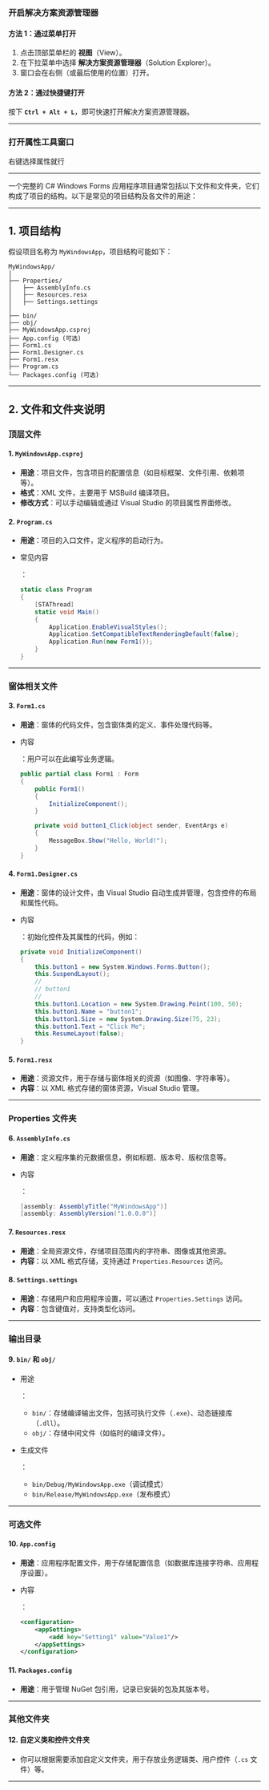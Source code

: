 ### 开启解决方案资源管理器

#### 方法 1：通过菜单打开

1. 点击顶部菜单栏的 **视图**（View）。
2. 在下拉菜单中选择 **解决方案资源管理器**（Solution Explorer）。
3. 窗口会在右侧（或最后使用的位置）打开。



#### 方法 2：通过快捷键打开

按下 **`Ctrl + Alt + L`**，即可快速打开解决方案资源管理器。





------





### 打开属性工具窗口



右键选择属性就行













------











一个完整的 C# Windows Forms 应用程序项目通常包括以下文件和文件夹，它们构成了项目的结构。以下是常见的项目结构及各文件的用途：

------

## **1. 项目结构**

假设项目名称为 `MyWindowsApp`，项目结构可能如下：

```
MyWindowsApp/
│
├── Properties/
│   ├── AssemblyInfo.cs
│   ├── Resources.resx
│   ├── Settings.settings
│
├── bin/
├── obj/
├── MyWindowsApp.csproj
├── App.config (可选)
├── Form1.cs
├── Form1.Designer.cs
├── Form1.resx
├── Program.cs
└── Packages.config (可选)
```

------

## **2. 文件和文件夹说明**

### **顶层文件**

#### 1. `MyWindowsApp.csproj`

- **用途**：项目文件，包含项目的配置信息（如目标框架、文件引用、依赖项等）。
- **格式**：XML 文件，主要用于 MSBuild 编译项目。
- **修改方式**：可以手动编辑或通过 Visual Studio 的项目属性界面修改。

#### 2. `Program.cs`

- **用途**：项目的入口文件，定义程序的启动行为。

- 常见内容

  ：

  ```csharp
  static class Program
  {
      [STAThread]
      static void Main()
      {
          Application.EnableVisualStyles();
          Application.SetCompatibleTextRenderingDefault(false);
          Application.Run(new Form1());
      }
  }
  ```

------

### **窗体相关文件**

#### 3. `Form1.cs`

- **用途**：窗体的代码文件，包含窗体类的定义、事件处理代码等。

- 内容

  ：用户可以在此编写业务逻辑。

  ```csharp
  public partial class Form1 : Form
  {
      public Form1()
      {
          InitializeComponent();
      }
  
      private void button1_Click(object sender, EventArgs e)
      {
          MessageBox.Show("Hello, World!");
      }
  }
  ```

#### 4. `Form1.Designer.cs`

- **用途**：窗体的设计文件，由 Visual Studio 自动生成并管理，包含控件的布局和属性代码。

- 内容

  ：初始化控件及其属性的代码，例如：

  ```csharp
  private void InitializeComponent()
  {
      this.button1 = new System.Windows.Forms.Button();
      this.SuspendLayout();
      // 
      // button1
      // 
      this.button1.Location = new System.Drawing.Point(100, 50);
      this.button1.Name = "button1";
      this.button1.Size = new System.Drawing.Size(75, 23);
      this.button1.Text = "Click Me";
      this.ResumeLayout(false);
  }
  ```

#### 5. `Form1.resx`

- **用途**：资源文件，用于存储与窗体相关的资源（如图像、字符串等）。
- **内容**：以 XML 格式存储的窗体资源，Visual Studio 管理。

------

### **Properties 文件夹**

#### 6. `AssemblyInfo.cs`

- **用途**：定义程序集的元数据信息，例如标题、版本号、版权信息等。

- 内容

  ：

  ```csharp
  [assembly: AssemblyTitle("MyWindowsApp")]
  [assembly: AssemblyVersion("1.0.0.0")]
  ```

#### 7. `Resources.resx`

- **用途**：全局资源文件，存储项目范围内的字符串、图像或其他资源。
- **内容**：以 XML 格式存储，支持通过 `Properties.Resources` 访问。

#### 8. `Settings.settings`

- **用途**：存储用户和应用程序设置，可以通过 `Properties.Settings` 访问。
- **内容**：包含键值对，支持类型化访问。

------

### **输出目录**

#### 9. `bin/` 和 `obj/`

- 用途

  ：

  - `bin/`：存储编译输出文件，包括可执行文件（`.exe`）、动态链接库（`.dll`）。
  - `obj/`：存储中间文件（如临时的编译文件）。

- 生成文件

  ：

  - `bin/Debug/MyWindowsApp.exe`（调试模式）
  - `bin/Release/MyWindowsApp.exe`（发布模式）

------

### **可选文件**

#### 10. `App.config`

- **用途**：应用程序配置文件，用于存储配置信息（如数据库连接字符串、应用程序设置）。

- 内容

  ：

  ```xml
  <configuration>
      <appSettings>
          <add key="Setting1" value="Value1"/>
      </appSettings>
  </configuration>
  ```

#### 11. `Packages.config`

- **用途**：用于管理 NuGet 包引用，记录已安装的包及其版本号。

------

### **其他文件夹**

#### 12. 自定义类和控件文件夹

- 你可以根据需要添加自定义文件夹，用于存放业务逻辑类、用户控件（`.cs` 文件）等。

------

